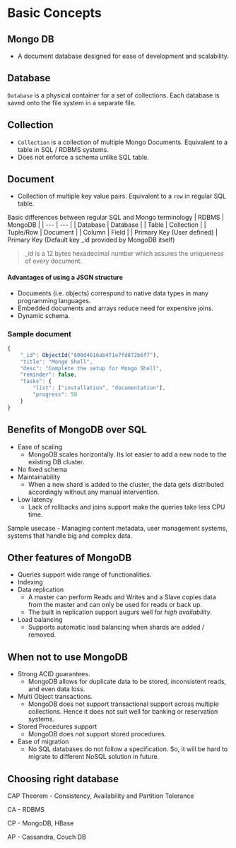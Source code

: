 # Basic Concepts

## Mongo DB

- A document database designed for ease of development and scalability. 
  
## Database

`Database` is a physical container for a set of collections. Each database is saved onto the file system in a separate file. 

## Collection

- `Collection` is a collection of multiple Mongo Documents. Equivalent to a table in SQL / RDBMS systems. 
- Does not enforce a schema unlike SQL table. 

## Document

- Collection of multiple key value pairs. Equivalent to a `row` in regular SQL table. 

Basic differences between regular SQL and Mongo terminology 
| RDBMS | MongoDB |
| ---   | ---   | 
| Database | Database | 
| Table | Collection | 
| Tuple/Row | Document | 
| Column | Field | 
| Primary Key (User defined) | Primary Key (Default key _id provided by MongoDB itself)

> _id is a 12 bytes hexadecimal number which assures the uniqueness of every document.

#### Advantages of using a JSON structure

- Documents (i.e. objects) correspond to native data types in many programming languages.
- Embedded documents and arrays reduce need for expensive joins.
- Dynamic schema.

### Sample document

```javascript
{
	"_id": ObjectId("600d4616ab4f1e7fd872b6f7"),
	"title": "Mongo Shell",
	"desc": "Complete the setup for Mongo Shell",
	"reminder": false,
	"tasks": {
		"list": ["installation", "documentation"],
		"progress": 50
	}
}

```

## Benefits of MongoDB over SQL

- Ease of scaling
  - MongoDB scales horizontally. Its lot easier to add a new node to the existing DB cluster. 
- No fixed schema
- Maintainability 
  - When a new shard is added to the cluster, the data gets distributed accordingly without any manual intervention.
- Low latency
  - Lack of rollbacks and joins support make the queries take less CPU time.

Sample usecase - Managing content metadata, user management systems, systems that handle big and complex data.  

## Other features of MongoDB

- Queries support wide range of functionalities. 
- Indexing 
- Data replication
  - A master can perform Reads and Writes and a Slave copies data from the master and can only be used for reads or back up. 
  - The built in replication support augurs well for *high availability*. 
- Load balancing
  - Supports automatic load balancing when shards are added / removed. 
  
## When not to use MongoDB

- Strong ACID guarantees.
  - MongoDB allows for duplicate data to be stored, inconsistent reads, and even data loss.
- Multi Object transactions. 
  - MongoDB does not support transactional support across multiple collections. Hence it does not suit well for banking or reservation systems. 
- Stored Procedures support
  - MongoDB does not support stored procedures. 
- Ease of migration
  - No SQL databases do not follow a specification. So, it will be hard to migrate to different NoSQL solution in future.

## Choosing right database

CAP Theorem - Consistency, Availability and Partition Tolerance

CA - RDBMS

CP - MongoDB, HBase

AP - Cassandra, Couch DB
